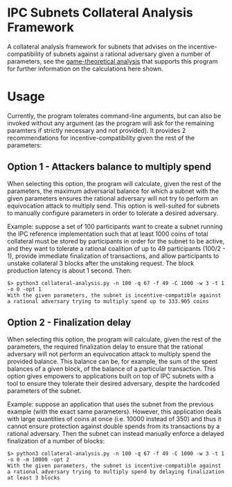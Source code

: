 # IPC Subnets Collateral Analysis Framework
A collateral analysis framework for subnets that advises on the incentive-compatibility of subnets against a rational adversary given a number of parameters, see the [game-theoretical analysis](https://docs.google.com/document/d/17KQfgiaaNsXPzDRshhMBVyr-gtQX2UmisqwhXdDSwuM/edit#heading=h.bu4uipmv4e42) that supports this program for further information on the calculations here shown.

# Usage 
Currently, the program tolerates command-line arguments, but can also be invoked without any argument (as the program will ask for the remaining paramters if strictly necessary and not provided). It provides 2 recommendations for incentive-compatibility given the rest of the parameters:

## Option 1 - Attackers balance to multiply spend
When selecting this option, the program will calculate, given the rest of the parameters, the maximum adversarial balance for which a subnet with the given parameters ensures the rational adversary will not try to perform an equivocation attack to multiply send. This option is well-suited for subnets to manually configure parameters in order to tolerate a desired adversary.

Example: suppose a set of 100 participants want to create a subnet running the IPC reference implementation such that at least 1000 coins of total collateral must be stored by participants in order for the subnet to be active, and they want to tolerate a rational coalition of up to 49 participants (100/2 - 1), provide immediate finalization of transactions, and allow participants to unstake collateral 3 blocks after the unstaking request. The block production latency is about 1 second. Then:

```
$> python3 collateral-analysis.py -n 100 -q 67 -f 49 -C 1000 -w 3 -t 1 -o 0 -opt 1
With the given parameters, the subnet is incentive-compatible against a rational adversary trying to multiply spend up to 333.905 coins
```

## Option 2 - Finalization delay
When selecting this option, the program will calculate, given the rest of the parameters, the required finalization delay to ensure that the rational adversary will not perform an equivocation attack to multiply spend the provided balance. This balance can be, for example, the sum of the spent balances of a given block, of the balance of a particular transaction. This option gives empowers to applications built on top of IPC subnets with a tool to ensure they tolerate their desired adversary, despite the hardcoded parameters of the subnet.

Example: suppose an application that uses the subnet from the previous example (with the exact same parameters). However, this application deals with large quantities of coins at once (i.e. 10000 instead of 350) and thus it cannot ensure protection against double spends from its transactions by a rational adversary. Then the subnet can instead manually enforce a delayed finalization of a number of blocks:

```
$> python3 collateral-analysis.py -n 100 -q 67 -f 49 -C 1000 -w 3 -t 1 -o 0 -m 10000 -opt 2
With the given parameters, the subnet is incentive-compatible against a rational adversary trying to multiply spend by delaying finalization at least 3 blocks
```
